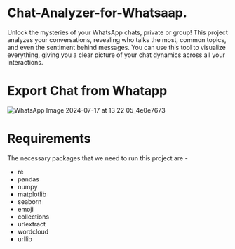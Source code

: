 # Chat-Analyzer-for-Whatsaap.
Unlock the mysteries of your WhatsApp chats, private or group! This project analyzes your conversations, revealing who talks the most, common topics, and even the sentiment behind messages. You can use this tool to visualize everything, giving you a clear picture of your chat dynamics across all your interactions.

# Export Chat from Whatapp
![WhatsApp Image 2024-07-17 at 13 22 05_4e0e7673](https://github.com/user-attachments/assets/8dc98bd8-691c-4c74-9b9f-f760ebaf86d0)


# Requirements
The necessary packages that we need to run this project are -
* re
* pandas
* numpy
* matplotlib
* seaborn
* emoji
* collections
* urlextract
* wordcloud
* urllib
